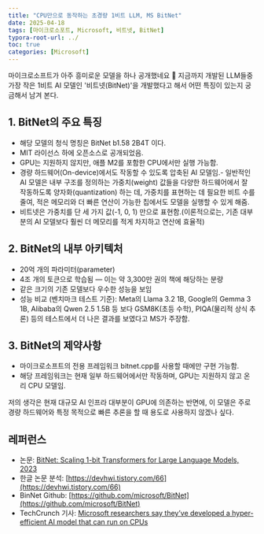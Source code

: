 ```yaml
---
title: "CPU만으로 동작하는 초경량 1비트 LLM, MS BitNet"
date: 2025-04-18
tags: [마이크로소포트, Microsoft, 비트넷, BitNet]
typora-root-url: ../
toc: true
categories: [Microsoft]
---
```


마이크로소프트가 아주 흥미로운 모델을 하나 공개했네요 🙂 지금까지 개발된 LLM들중 가장 작은 1비트 AI 모델인 '비트넷(BitNet)'을 개발했다고 해서 어떤 특징이 있는지 궁금해서 남겨 본다. 



## 1. BitNet의 주요 특징

* 해당 모델의 청식 명칭은 BitNet b1.58 2B4T 이다. 
* MIT 라이선스 하에 오픈소스로 공개되었음. 
* GPU는 지원하지 않지만, 애플 M2를 포함한 CPU에서만 실행 가능함. 
* 경량 하드웨어(On-device)에서도 작동할 수 있도록 압축된 AI 모델임.- 일반적인 AI 모델은 내부 구조를 정의하는 가중치(weight) 값들을 다양한 하드웨어에서 잘 작동하도록 양자화(quantization) 하는 데, 가중치를 표현하는 데 필요한 비트 수를 줄여, 적은 메모리와 더 빠른 연산이 가능한 칩에서도 모델을 실행할 수 있게 해줌.
* 비트넷은 가중치를 단 세 가지 값(-1, 0, 1) 만으로 표현함.(이론적으로는, 기존 대부분의 AI 모델보다 훨씬 더 메모리를 적게 차지하고 연산에 효율적)  



## 2. BitNet의 내부 아키텍처

* 20억 개의 파라미터(parameter)
* 4조 개의 토큰으로 학습됨 — 이는 약 3,300만 권의 책에 해당하는 분량
* 같은 크기의 기존 모델보다 우수한 성능을 보임
* 성능 비교 (벤치마크 테스트 기준): Meta의 Llama 3.2 1B, Google의 Gemma 3 1B, Alibaba의 Qwen 2.5 1.5B 등 보다 GSM8K(초등 수학), PIQA(물리적 상식 추론) 등의 테스트에서 더 나은 결과를 보였다고 MS가 주장함.  



## 3. BitNet의 제약사항

* 마이크로소프트의 전용 프레임워크 bitnet.cpp를 사용할 때에만 구현 가능함. 
* 해당 프레임워크는 현재 일부 하드웨어에서만 작동하며, GPU는 지원하지 않고 온리 CPU 모델임.



저의 생각은 현재 대규모 AI 인프라 대부분이 GPU에 의존하는 반면에, 이 모델은 주로 경량 하드웨어와 특정 목적으로 빠른 추론을 할 때 용도로 사용하지 않겠나 싶다. 



## 레퍼런스

* 논문: [BitNet: Scaling 1-bit Transformers for Large Language Models, 2023](https://arxiv.org/abs/2310.11453)
* 한글 논문 분석: [https://devhwi.tistory.com/66](https://devhwi.tistory.com/66)
* BinNet Github: [https://github.com/microsoft/BitNet](https://github.com/microsoft/BitNet)
* TechCrunch 기사: [Microsoft researchers say they’ve developed a hyper-efficient AI model that can run on CPUs](https://techcrunch.com/2025/04/16/microsoft-researchers-say-theyve-developed-a-hyper-efficient-ai-model-that-can-run-on-cpus/)  

